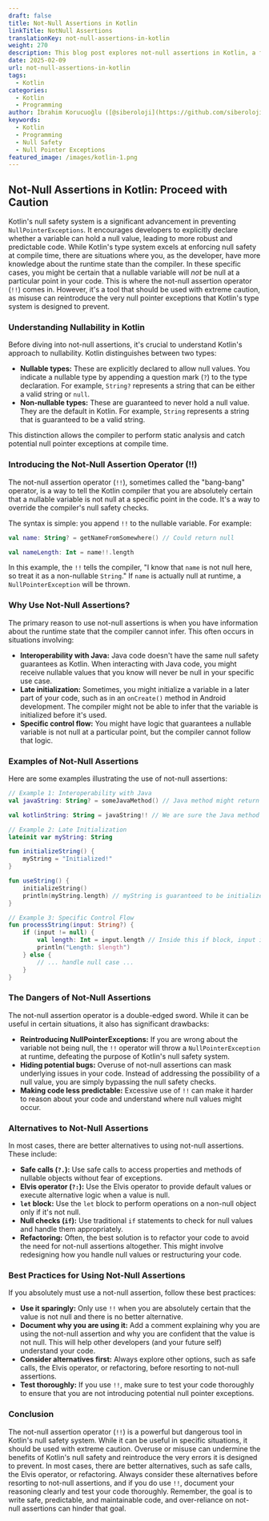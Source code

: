 ```yaml
---
draft: false
title: Not-Null Assertions in Kotlin
linkTitle: NotNull Assertions
translationKey: not-null-assertions-in-kotlin
weight: 270
description: This blog post explores not-null assertions in Kotlin, a feature that allows developers to override the null safety checks made by the compiler.
date: 2025-02-09
url: not-null-assertions-in-kotlin
tags:
  - Kotlin
categories:
  - Kotlin
  - Programming
author: İbrahim Korucuoğlu ([@siberoloji](https://github.com/siberoloji))
keywords:
  - Kotlin
  - Programming
  - Null Safety
  - Null Pointer Exceptions
featured_image: /images/kotlin-1.png
---
```

## Not-Null Assertions in Kotlin: Proceed with Caution

Kotlin's null safety system is a significant advancement in preventing `NullPointerExceptions`. It encourages developers to explicitly declare whether a variable can hold a null value, leading to more robust and predictable code.  While Kotlin's type system excels at enforcing null safety at compile time, there are situations where you, as the developer, have more knowledge about the runtime state than the compiler. In these specific cases, you might be certain that a nullable variable will *not* be null at a particular point in your code.  This is where the not-null assertion operator (`!!`) comes in. However, it's a tool that should be used with extreme caution, as misuse can reintroduce the very null pointer exceptions that Kotlin's type system is designed to prevent.

### Understanding Nullability in Kotlin

Before diving into not-null assertions, it's crucial to understand Kotlin's approach to nullability. Kotlin distinguishes between two types:

* **Nullable types:** These are explicitly declared to allow null values. You indicate a nullable type by appending a question mark (`?`) to the type declaration. For example, `String?` represents a string that can be either a valid string or `null`.
* **Non-nullable types:** These are guaranteed to never hold a null value. They are the default in Kotlin. For example, `String` represents a string that is guaranteed to be a valid string.

This distinction allows the compiler to perform static analysis and catch potential null pointer exceptions at compile time.

### Introducing the Not-Null Assertion Operator (!!)

The not-null assertion operator (`!!`), sometimes called the "bang-bang" operator, is a way to tell the Kotlin compiler that you are absolutely certain that a nullable variable is not null at a specific point in the code.  It's a way to override the compiler's null safety checks.

The syntax is simple: you append `!!` to the nullable variable.  For example:

```kotlin
val name: String? = getNameFromSomewhere() // Could return null

val nameLength: Int = name!!.length
```

In this example, the `!!` tells the compiler, "I know that `name` is not null here, so treat it as a non-nullable `String`."  If `name` is actually null at runtime, a `NullPointerException` will be thrown.

### Why Use Not-Null Assertions?

The primary reason to use not-null assertions is when you have information about the runtime state that the compiler cannot infer.  This often occurs in situations involving:

* **Interoperability with Java:**  Java code doesn't have the same null safety guarantees as Kotlin.  When interacting with Java code, you might receive nullable values that you know will never be null in your specific use case.
* **Late initialization:**  Sometimes, you might initialize a variable in a later part of your code, such as in an `onCreate()` method in Android development.  The compiler might not be able to infer that the variable is initialized before it's used.
* **Specific control flow:**  You might have logic that guarantees a nullable variable is not null at a particular point, but the compiler cannot follow that logic.

### Examples of Not-Null Assertions

Here are some examples illustrating the use of not-null assertions:

```kotlin
// Example 1: Interoperability with Java
val javaString: String? = someJavaMethod() // Java method might return null

val kotlinString: String = javaString!! // We are sure the Java method won't return null in this specific case

// Example 2: Late Initialization
lateinit var myString: String

fun initializeString() {
    myString = "Initialized!"
}

fun useString() {
    initializeString()
    println(myString.length) // myString is guaranteed to be initialized here. No need for !!
}

// Example 3: Specific Control Flow
fun processString(input: String?) {
    if (input != null) {
        val length: Int = input.length // Inside this if block, input is guaranteed to be non-null
        println("Length: $length")
    } else {
        // ... handle null case ...
    }
}
```

### The Dangers of Not-Null Assertions

The not-null assertion operator is a double-edged sword.  While it can be useful in certain situations, it also has significant drawbacks:

* **Reintroducing NullPointerExceptions:**  If you are wrong about the variable not being null, the `!!` operator will throw a `NullPointerException` at runtime, defeating the purpose of Kotlin's null safety system.
* **Hiding potential bugs:**  Overuse of not-null assertions can mask underlying issues in your code.  Instead of addressing the possibility of a null value, you are simply bypassing the null safety checks.
* **Making code less predictable:**  Excessive use of `!!` can make it harder to reason about your code and understand where null values might occur.

### Alternatives to Not-Null Assertions

In most cases, there are better alternatives to using not-null assertions.  These include:

* **Safe calls (`?.`):**  Use safe calls to access properties and methods of nullable objects without fear of exceptions.
* **Elvis operator (`?:`):**  Use the Elvis operator to provide default values or execute alternative logic when a value is null.
* **`let` block:**  Use the `let` block to perform operations on a non-null object only if it's not null.
* **Null checks (`if`):**  Use traditional `if` statements to check for null values and handle them appropriately.
* **Refactoring:**  Often, the best solution is to refactor your code to avoid the need for not-null assertions altogether.  This might involve redesigning how you handle null values or restructuring your code.

### Best Practices for Using Not-Null Assertions

If you absolutely must use a not-null assertion, follow these best practices:

* **Use it sparingly:**  Only use `!!` when you are absolutely certain that the value is not null and there is no better alternative.
* **Document why you are using it:**  Add a comment explaining why you are using the not-null assertion and why you are confident that the value is not null.  This will help other developers (and your future self) understand your code.
* **Consider alternatives first:**  Always explore other options, such as safe calls, the Elvis operator, or refactoring, before resorting to not-null assertions.
* **Test thoroughly:**  If you use `!!`, make sure to test your code thoroughly to ensure that you are not introducing potential null pointer exceptions.

### Conclusion

The not-null assertion operator (`!!`) is a powerful but dangerous tool in Kotlin's null safety system.  While it can be useful in specific situations, it should be used with extreme caution.  Overuse or misuse can undermine the benefits of Kotlin's null safety and reintroduce the very errors it is designed to prevent.  In most cases, there are better alternatives, such as safe calls, the Elvis operator, or refactoring.  Always consider these alternatives before resorting to not-null assertions, and if you do use `!!`, document your reasoning clearly and test your code thoroughly.  Remember, the goal is to write safe, predictable, and maintainable code, and over-reliance on not-null assertions can hinder that goal.
